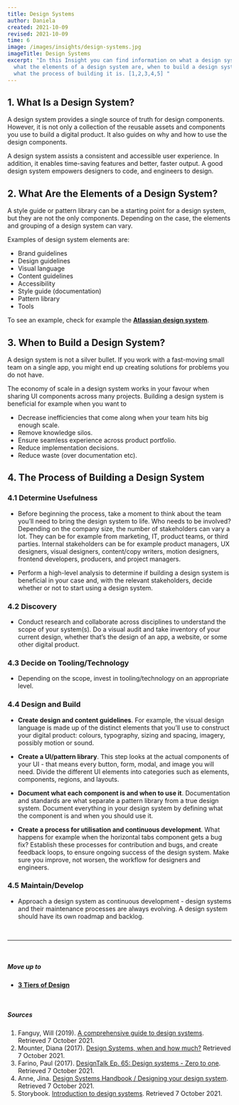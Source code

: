 ```yaml
---
title: Design Systems
author: Daniela
created: 2021-10-09
revised: 2021-10-09
time: 6
image: /images/insights/design-systems.jpg
imageTitle: Design Systems
excerpt: "In this Insight you can find information on what a design system is,
  what the elements of a design system are, when to build a design system, and
  what the process of building it is. [1,2,3,4,5] "
---
```

## 1. What Is a Design System?



A design system provides a single source of truth for design components. However, it is not only a collection of the reusable assets and components you use to build a digital product. It also guides on why and how to use the design components.


A design system assists a consistent and accessible user experience. In addition, it enables time-saving features and better, faster output. A good design system empowers designers to code, and engineers to design.


## 2. What Are the Elements of a Design System?


A style guide or pattern library can be a starting point for a design system, but they are not the only components. Depending on the case, the elements and grouping of a design system can vary. 


Examples of design system elements are:


* Brand guidelines
* Design guidelines
* Visual language
* Content guidelines
* Accessibility
* Style guide (documentation)
* Pattern library
* Tools


To see an example, check for example the [**Atlassian design system**](https://atlassian.design/).


## 3. When to Build a Design System?


A design system is not a silver bullet. If you work with a fast-moving small team on a single app, you might end up creating solutions for problems you do not have.


The economy of scale in a design system works in your favour when sharing UI components across many projects. Building a design system is beneficial for example when you want to 


* Decrease inefficiencies that come along when your team hits big enough scale.
* Remove knowledge silos.
* Ensure seamless experience across product portfolio.
* Reduce implementation decisions.
* Reduce waste (over documentation etc).


## 4. The Process of Building a Design System


### 4.1 Determine Usefulness


* Before beginning the process, take a moment to think about the team you’ll need to bring the design system to life. Who needs to be involved? Depending on the company size, the number of stakeholders can vary a lot. They can be for example from marketing, IT, product teams, or third parties. Internal stakeholders can be for example product managers, UX designers, visual designers, content/copy writers, motion designers, frontend developers, producers, and project managers. 

* Perform a high-level analysis to determine if building a design system is beneficial in your case and, with the relevant stakeholders, decide whether or not to start using a design system.



### 4.2 Discovery


* Conduct research and collaborate across disciplines to understand the scope of your system(s). Do a visual audit and take inventory of your current design, whether that’s the design of an app, a website, or some other digital product.


### 4.3 Decide on Tooling/Technology


* Depending on the scope, invest in tooling/technology on an appropriate level.


### 4.4 Design and Build


* **Create design and content guidelines**. For example, the visual design language is made up of the distinct elements that you’ll use to construct your digital product: colours, typography, sizing and spacing, imagery, possibly motion or sound.


* **Create a UI/pattern library**. This step looks at the actual components of your UI - that means every button, form, modal, and image you will need. Divide the different UI elements into categories such as elements, components, regions, and layouts. 


* **Document what each component is and when to use it**. Documentation and standards are what separate a pattern library from a true design system. Document everything in your design system by defining what the component is and when you should use it. 


* **Create a process for utilisation and continuous development**. What happens for example when the horizontal tabs component gets a bug fix? Establish these processes for contribution and bugs, and create feedback loops, to ensure ongoing success of the design system. Make sure you improve, not worsen, the workflow for designers and engineers. 


### 4.5 Maintain/Develop


* Approach a design system as continuous development - design systems and their maintenance processes are always evolving. A design system should have its own roadmap and backlog.


&nbsp;

***
&nbsp;




##### Move up to

* [**3 Tiers of Design**](/insights/service-ux-and-ui-design/)


&nbsp;


##### Sources

1. Fanguy, Will (2019). [A comprehensive guide to design systems](https://www.invisionapp.com/inside-design/guide-to-design-systems/). Retrieved 7 October 2021. 
2. Mounter, Diana (2017). [Design Systems, when and how much?](https://youtu.be/Hx02SaL_IH0 )  Retrieved 7 October 2021. 
3. Farino, Paul (2017). [DesignTalk Ep. 65: Design systems - Zero to one](https://www.youtube.com/watch?v=Eq0-Sz5S9iI). Retrieved 7 October 2021. 
4. Anne, Jina. [Design Systems Handbook / Designing your design system](https://www.designbetter.co/design-systems-handbook/designing-design-system). Retrieved 7 October 2021. 
5. Storybook. [Introduction to design systems](https://storybook.js.org/tutorials/design-systems-for-developers/react/en/introduction/). Retrieved 7 October 2021. 